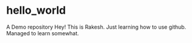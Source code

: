 # hello_world
A Demo repository 
Hey! This is Rakesh.
Just learning how to use github.
Managed to learn somewhat.
